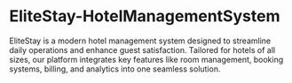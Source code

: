 # EliteStay-HotelManagementSystem
EliteStay is a modern hotel management system designed to streamline daily operations and enhance guest satisfaction. Tailored for hotels of all sizes, our platform integrates key features like room management, booking systems, billing, and analytics into one seamless solution.
